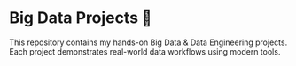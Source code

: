 # Big Data Projects 🚀

This repository contains my hands-on Big Data & Data Engineering projects.
Each project demonstrates real-world data workflows using modern tools.
